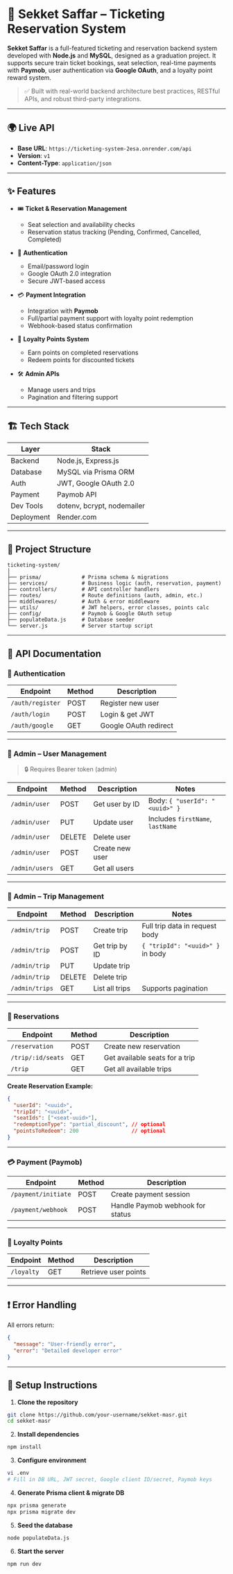 # 🚆 Sekket Saffar – Ticketing Reservation System

**Sekket Saffar** is a full-featured ticketing and reservation backend system developed with **Node.js** and **MySQL**, designed as a graduation project. It supports secure train ticket bookings, seat selection, real-time payments with **Paymob**, user authentication via **Google OAuth**, and a loyalty point reward system.

> ✅ Built with real-world backend architecture best practices, RESTful APIs, and robust third-party integrations.

---

## 🌍 Live API

- **Base URL**: `https://ticketing-system-2esa.onrender.com/api`
- **Version**: `v1`
- **Content-Type**: `application/json`

---

## ✨ Features

- 🎟 **Ticket & Reservation Management**
  - Seat selection and availability checks
  - Reservation status tracking (Pending, Confirmed, Cancelled, Completed)

- 🔐 **Authentication**
  - Email/password login
  - Google OAuth 2.0 integration
  - Secure JWT-based access

- 💳 **Payment Integration**
  - Integration with **Paymob**
  - Full/partial payment support with loyalty point redemption
  - Webhook-based status confirmation

- 🏅 **Loyalty Points System**
  - Earn points on completed reservations
  - Redeem points for discounted tickets

- 🛠 **Admin APIs**
  - Manage users and trips
  - Pagination and filtering support

---

## 🏗 Tech Stack

| Layer            | Stack                          |
|------------------|--------------------------------|
| Backend          | Node.js, Express.js            |
| Database         | MySQL via Prisma ORM           |
| Auth             | JWT, Google OAuth 2.0          |
| Payment          | Paymob API                     |
| Dev Tools        | dotenv, bcrypt, nodemailer     |
| Deployment       | Render.com                     |

---

## 📁 Project Structure

```
ticketing-system/
│
├── prisma/             # Prisma schema & migrations
├── services/           # Business logic (auth, reservation, payment)
├── controllers/        # API controller handlers
├── routes/             # Route definitions (auth, admin, etc.)
├── middlewares/        # Auth & error middleware
├── utils/              # JWT helpers, error classes, points calc
├── config/             # Paymob & Google OAuth setup
├── populateData.js     # Database seeder
└── server.js           # Server startup script
```

---

## 📘 API Documentation

### 🔐 Authentication

| Endpoint         | Method | Description                    |
|------------------|--------|--------------------------------|
| `/auth/register` | POST   | Register new user              |
| `/auth/login`    | POST   | Login & get JWT                |
| `/auth/google`   | GET    | Google OAuth redirect          |

---

### 👤 Admin – User Management

> 🔒 Requires Bearer token (admin)

| Endpoint          | Method | Description             | Notes                            |
|-------------------|--------|-------------------------|----------------------------------|
| `/admin/user`     | POST   | Get user by ID          | Body: `{ "userId": "<uuid>" }`   |
| `/admin/user`     | PUT    | Update user             | Includes `firstName`, `lastName` |
| `/admin/user`     | DELETE | Delete user             |                                  |
| `/admin/user`     | POST   | Create new user         |                                  |
| `/admin/users`    | GET    | Get all users           |                                  |

---

### 🚆 Admin – Trip Management

| Endpoint           | Method | Description            | Notes                              |
|--------------------|--------|------------------------|------------------------------------|
| `/admin/trip`      | POST   | Create trip            | Full trip data in request body     |
| `/admin/trip`      | POST   | Get trip by ID         | `{ "tripId": "<uuid>" }` in body   |
| `/admin/trip`      | PUT    | Update trip            |                                    |
| `/admin/trip`      | DELETE | Delete trip            |                                    |
| `/admin/trips`     | GET    | List all trips         | Supports pagination                |

---

### 🧾 Reservations

| Endpoint         | Method | Description                      |
|------------------|--------|----------------------------------|
| `/reservation`   | POST   | Create new reservation           |
| `/trip/:id/seats`| GET    | Get available seats for a trip   |
| `/trip`          | GET    | Get all available trips          |

**Create Reservation Example:**

```json
{
  "userId": "<uuid>",
  "tripId": "<uuid>",
  "seatIds": ["<seat-uuid>"],
  "redemptionType": "partial_discount", // optional
  "pointsToRedeem": 200                 // optional
}
```

---

### 💳 Payment (Paymob)

| Endpoint             | Method | Description                         |
|----------------------|--------|-------------------------------------|
| `/payment/initiate`  | POST   | Create payment session              |
| `/payment/webhook`   | POST   | Handle Paymob webhook for status    |

---

### 🏅 Loyalty Points

| Endpoint             | Method | Description               |
|----------------------|--------|---------------------------|
| `/loyalty`   | GET    | Retrieve user points      |

---

## ❗ Error Handling

All errors return:

```json
{
  "message": "User-friendly error",
  "error": "Detailed developer error"
}
```

---

## 🧪 Setup Instructions

1. **Clone the repository**
```bash
git clone https://github.com/your-username/sekket-masr.git
cd sekket-masr
```

2. **Install dependencies**
```bash
npm install
```

3. **Configure environment**
```bash
vi .env
# Fill in DB URL, JWT secret, Google client ID/secret, Paymob keys
```

4. **Generate Prisma client & migrate DB**
```bash
npx prisma generate
npx prisma migrate dev
```

5. **Seed the database**
```bash
node populateData.js
```

6. **Start the server**
```bash
npm run dev
```

